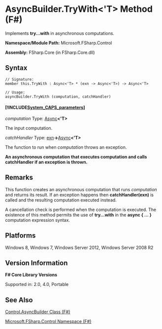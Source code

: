 # AsyncBuilder.TryWith<'T> Method (F#)

Implements **try...with** in asynchronous computations.

**Namespace/Module Path:** Microsoft.FSharp.Control

**Assembly:** FSharp.Core (in FSharp.Core.dll)


## Syntax

```
// Signature:
member this.TryWith : Async<'T> * (exn -> Async<'T>) -> Async<'T>

// Usage:
asyncBuilder.TryWith (computation, catchHandler)
```

#### [!INCLUDE[System_CAPS_parameters](//System/Token/System_CAPS_parameters_md.md)]
*computation*
Type: [Async](http://msdn.microsoft.com/en-us/library/e0b28ea2-dea5-4021-b2b9-d7d4761babde)**&lt;'T&gt;**


The input computation.


*catchHandler*
Type: [exn](http://msdn.microsoft.com/en-us/library/e1569b69-3b30-440b-8c6f-966d1c6a06ab)**-&gt;**[Async](http://msdn.microsoft.com/en-us/library/e0b28ea2-dea5-4021-b2b9-d7d4761babde)**&lt;'T&gt;**


The function to run when *computation* throws an exception.



**An asynchronous computation that executes computation and calls catchHandler if an exception is thrown.**
## Remarks
This function creates an asynchronous computation that runs *computation* and returns its result. If an exception happens then **catchHandler(exn)** is called and the resulting computation executed instead.

A cancellation check is performed when the computation is executed. The existence of this method permits the use of **try...with** in the **async { ... }** computation expression syntax.


## Platforms
Windows 8, Windows 7, Windows Server 2012, Windows Server 2008 R2


## Version Information
**F# Core Library Versions**

Supported in: 2.0, 4.0, Portable




## See Also
[Control.AsyncBuilder Class &#40;F&#35;&#41;](Control.AsyncBuilder+Class+%28FSharp%29.md)

[Microsoft.FSharp.Control Namespace &#40;F&#35;&#41;](Microsoft.FSharp.Control+Namespace+%28FSharp%29.md)

